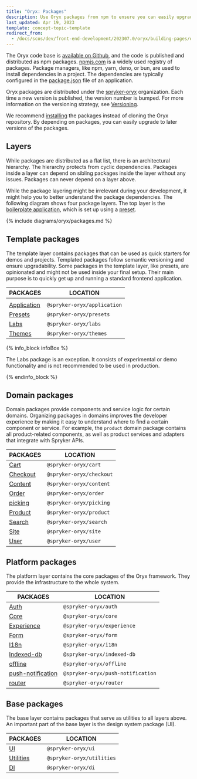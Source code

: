 ```yaml
---
title: "Oryx: Packages"
description: Use Oryx packages from npm to ensure you can easily upgrade to newer versions.
last_updated: Apr 19, 2023
template: concept-topic-template
redirect_from:
  - /docs/scos/dev/front-end-development/202307.0/oryx/building-pages/oryx-packages.html
---
```




The Oryx code base is [available on Github](https://github.com/spryker/oryx/), and the code is published and distributed as npm packages. [npmjs.com](https://www.npmjs.com/) is a widely used registry of packages. Package managers, like npm, yarn, deno, or bun, are used to install dependencies in a project. The dependencies are typically configured in the [package.json](https://docs.npmjs.com/cli/v9/configuring-npm/package-json) file of an application.

Oryx packages are distributed under the [spryker-oryx](https://www.npmjs.com/org/spryker-oryx) organization. Each time a new version is published, the version number is bumped. For more information on the versioning strategy, see [Versioning](/docs/scos/dev/front-end-development/{{page.version}}/oryx/getting-started/oryx-versioning.html).

We recommend [installing](/docs/scos/dev/front-end-development/{{page.version}}/oryx/getting-started/set-up-oryx.html) the packages instead of cloning the Oryx repository. By depending on packages, you can easily upgrade to later versions of the packages.

## Layers

While packages are distributed as a flat list, there is an architectural hierarchy. The hierarchy protects from cyclic dependencies. Packages inside a layer can depend on sibling packages inside the layer without any issues. Packages can never depend on a layer above.

While the package layering might be irrelevant during your development, it might help you to better understand the package dependencies. The following diagram shows four package layers. The top layer is the [boilerplate application](/docs/scos/dev/front-end-development/{{page.version}}/oryx/getting-started/oryx-boilerplate.html), which is set up using a [preset](/docs/scos/dev/front-end-development/{{page.version}}/oryx/building-applications/oryx-presets.html).

{% include diagrams/oryx/packages.md %}

## Template packages

The template layer contains packages that can be used as quick starters for demos and projects. Templated packages follow semantic versioning and ensure upgradability. Some packages in the template layer, like presets, are opinionated and might not be used inside your final setup. Their main purpose is to quickly get up and running a standard frontend application.

| PACKAGES                                                               | LOCATION                    |
| ---------------------------------------------------------------------- | --------------------------- |
|                                                                        |                             |
| [Application](https://www.npmjs.com/package/@spryker-oryx/application) | `@spryker-oryx/application` |
| [Presets](https://www.npmjs.com/package/@spryker-oryx/presets)         | `@spryker-oryx/presets`     |
| [Labs ](https://www.npmjs.com/package/@spryker-oryx/labs)              | `@spryker-oryx/labs`        |
| [Themes ](https://www.npmjs.com/package/@spryker-oryx/themes)          | `@spryker-oryx/themes`      |

{% info_block infoBox %}

The Labs package is an exception. It consists of experimental or demo functionality and is not recommended to be used in production.

{% endinfo_block %}

## Domain packages

Domain packages provide components and service logic for certain domains. Organizing packages in domains improves the developer experience by making it easy to understand where to find a certain component or service. For example, the `product` domain package contains all product-related components, as well as product services and adapters that integrate with Spryker APIs.

| PACKAGES                                                         | LOCATION                 |
| ---------------------------------------------------------------- | ------------------------ |
| [Cart](https://www.npmjs.com/package/@spryker-oryx/cart)         | `@spryker-oryx/cart`     |
| [Checkout](https://www.npmjs.com/package/@spryker-oryx/checkout) | `@spryker-oryx/checkout` |
| [Content](https://www.npmjs.com/package/@spryker-oryx/content)   | `@spryker-oryx/content`  |
| [Order](https://www.npmjs.com/package/@spryker-oryx/order)       | `@spryker-oryx/order`    |
| [picking](https://www.npmjs.com/package/@spryker-oryx/picking)   | `@spryker-oryx/picking`  |
| [Product](https://www.npmjs.com/package/@spryker-oryx/product)   | `@spryker-oryx/product`  |
| [Search](https://www.npmjs.com/package/@spryker-oryx/search)     | `@spryker-oryx/search`   |
| [Site](https://www.npmjs.com/package/@spryker-oryx/site)         | `@spryker-oryx/site`     |
| [User](https://www.npmjs.com/package/@spryker-oryx/user)         | `@spryker-oryx/user`     |

## Platform packages

The platform layer contains the core packages of the Oryx framework. They provide the infrastructure to the whole system.

| PACKAGES                                                                           | LOCATION                          |
| ---------------------------------------------------------------------------------- | --------------------------------- |
| [Auth](https://www.npmjs.com/package/@spryker-oryx/auth)                           | `@spryker-oryx/auth`              |
| [Core](https://www.npmjs.com/package/@spryker-oryx/core)                           | `@spryker-oryx/core`              |
| [Experience](https://www.npmjs.com/package/@spryker-oryx/experience)               | `@spryker-oryx/experience`        |
| [Form](https://www.npmjs.com/package/@spryker-oryx/form)                           | `@spryker-oryx/form`              |
| [I18n](https://www.npmjs.com/package/@spryker-oryx/I18n)                           | `@spryker-oryx/i18n`              |
| [Indexed-db](https://www.npmjs.com/package/@spryker-oryx/indexed-db)               | `@spryker-oryx/indexed-db`        |
| [offline](https://www.npmjs.com/package/@spryker-oryx/offline)                     | `@spryker-oryx/offline`           |
| [push-notification](https://www.npmjs.com/package/@spryker-oryx/push-notification) | `@spryker-oryx/push-notification` |
| [router](https://www.npmjs.com/package/@spryker-oryx/router)                       | `@spryker-oryx/router`            |

## Base packages

The base layer contains packages that serve as utilities to all layers above. An important part of the base layer is the design system package (UI).

| PACKAGES                                                           | LOCATION                  |
| ------------------------------------------------------------------ | ------------------------- |
| [UI](https://www.npmjs.com/package/@spryker-oryx/ui)               | `@spryker-oryx/ui`        |
| [Utilities](https://www.npmjs.com/package/@spryker-oryx/utilities) | `@spryker-oryx/utilities` |
| [DI](https://www.npmjs.com/package/@spryker-oryx/di)               | `@spryker-oryx/di`        |
